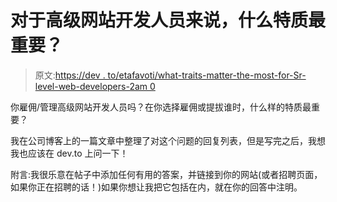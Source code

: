 # 对于高级网站开发人员来说，什么特质最重要？

> 原文:[https://dev . to/etafavoti/what-traits-matter-the-most-for-Sr-level-web-developers-2am 0](https://dev.to/etafavoti/what-traits-matter-the-most-for-sr-level-web-developers-2am0)

你雇佣/管理高级网站开发人员吗？在你选择雇佣或提拔谁时，什么样的特质最重要？

我在公司博客上的一篇文章中整理了对这个问题的回复列表，但是写完之后，我想我也应该在 dev.to 上问一下！

附言:我很乐意在帖子中添加任何有用的答案，并链接到你的网站(或者招聘页面，如果你正在招聘的话！)如果你想让我把它包括在内，就在你的回答中注明。